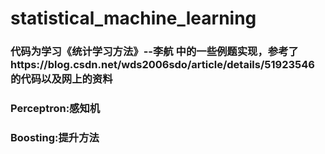 # statistical_machine_learning
### 代码为学习《统计学习方法》--李航 中的一些例题实现，参考了https://blog.csdn.net/wds2006sdo/article/details/51923546 的代码以及网上的资料
### Perceptron:感知机
### Boosting:提升方法
